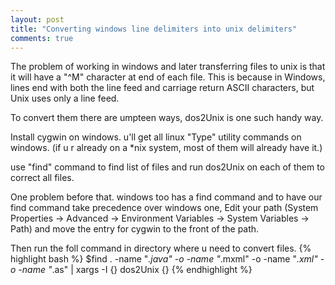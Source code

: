 ```yaml
---
layout: post
title: "Converting windows line delimiters into unix delimiters"
comments: true
---
```


The problem of working in windows and later transferring files to unix is that it will have a "^M" character at end of each file. This is because in Windows, lines 
end with both the line feed and carriage return ASCII characters, but Unix uses only a line feed.

To convert them there are umpteen ways, dos2Unix is one such handy way.

Install cygwin on windows. u'll get all linux "Type" utility commands on windows.
(if u r already on a *nix system, most of them will already have it.)

use "find" command to find list of files and run dos2Unix on each of them to correct all files.

One problem before that. windows too has a find command and to have our find command take precedence over windows one,
Edit your path (System Properties -> Advanced -> Environment Variables -> System Variables -> Path) and move the entry for cygwin to the front of the path.

Then run the foll command in directory where u need to convert files.
{% highlight bash %}
$find . -name "*.java" -o -name "*.mxml" -o -name "*.xml" -o -name "*.as" | xargs -I {} dos2Unix {}
{% endhighlight %}

